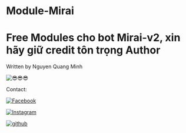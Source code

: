 # Module-Mirai
<!DOCTYPE html>
<html>
<body>
  <h1>Free Modules cho bot Mirai-v2, xin hãy giữ credit tôn trọng Author</h1>
  <p>Written by Nguyen Quang Minh<p>
  <img src="https://i.postimg.cc/fRmc7N0K/large.jpg" alt="😎😎😎">
  <p>Contact:</p>
  <a href="https://facebook.com/yotsuba.kawaii.2608" target="_blank"><img src="https://i.postimg.cc/JzY9Vjh0/1024px-Facebook-icon-2013-svg.png" alt="Facebook"/></a>
  
  <a href="https://instagram.com/mikusosweet" target="_blank"><img scr="https://i.postimg.cc/mDkndk4M/image.png" alt="Instagram"/></a>
  
  <a href="https://github.com/yotsuba-co-cute" target="_blank"><img scr="https://i.postimg.cc/Vkpy3X7g/image.png" alt="github"/></a>
</body>
</html>
